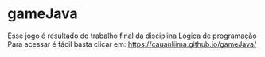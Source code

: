 # gameJava
Esse jogo é resultado do trabalho final da disciplina Lógica de programação
Para acessar é fácil basta clicar em: https://cauanliima.github.io/gameJava/
